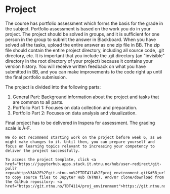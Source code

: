 # Project

The course has portfolio assessment which forms the basis for the grade in the subject. Portfolio assessment is based on the work you do in your project. The project should be solved in groups, and it is sufficient for one person in the group to submit the answer in Blackboard. When you have solved all the tasks, upload the entire answer as one zip file in BB. The zip file should contain the entire project directory, including all source code, .git directory, etc. It is important that you include the .git directory (an "invisible" directory in the root directory of your project) because it contains your version history. You will receive written feedback on what you have submitted in BB, and you can make improvements to the code right up until the final portfolio submission.


The project is divided into the following parts:

1. General Part: Background information about the project and tasks that are common to all parts.
2. Portfolio Part 1: Focuses on data collection and preparation.
3. Portfolio Part 2: Focuses on data analysis and visualization.

Final project has to be delivered in Inspera for assessment. The grading scale is A-F.

```{Note}
We do not recommend starting work on the project before week 6, as we might make changes to it. Until then, you can prepare yourself and focus on learning topics relevant to increasing your competency to deliver the project successfully.
```

```{important}
To access the project template, click <a href="https://jupyterhub.apps.stack.it.ntnu.no/hub/user-redirect/git-pull?repo=https%3A%2F%2Fgit.ntnu.no%2FTDT4114%2Fproj_environment.git&#38;urlpath=lab%2Ftree%2Fproj_environment.git%2FREADME.md&#38;branch=main">here</a> to copy source files to Jupyter Hub (NTNU). And/Or clone/download from the GitHub repository: <a href="https://git.ntnu.no/TDT4114/proj_environment">https://git.ntnu.no/TDT4114/proj_environment</a>.
```